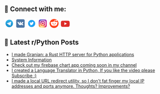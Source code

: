 ## 🔎 Connect with me:
[<img src="https://github.com/bullbesh/bullbesh/blob/main/images/Telegram.png" width="32" height="32" />](https://t.me/bullbesh)
[<img src="https://github.com/bullbesh/bullbesh/blob/main/images/VK.png" width="32" height="32" />](https://vk.com/bullbesh)
[<img src="https://github.com/bullbesh/bullbesh/blob/main/images/Twitter.png" width="32" height="32" />](https://twitter.com/bullbesh1)
[<img src="https://github.com/bullbesh/bullbesh/blob/main/images/Instagram.png" width="32" height="32" />](https://www.instagram.com/bullbesh)
[<img src="https://github.com/bullbesh/bullbesh/blob/main/images/Reddit.png" width="32" height="32" />](https://www.reddit.com/user/bullbesh)
[<img src="https://github.com/bullbesh/bullbesh/blob/main/images/YouTube.png" width="32" height="32" />](https://www.youtube.com/channel/UCtfjRs6uzgq5mfm8S06WTcg)

## 📕 Latest r/Python Posts
<!-- BLOG-POST-LIST:START -->
- [I made Granian: a Rust HTTP server for Python applications](https://www.reddit.com/r/Python/comments/waz4n6/i_made_granian_a_rust_http_server_for_python/)
- [System Information](https://www.reddit.com/r/Python/comments/wayq22/system_information/)
- [Check out my firebase chart app coming soon in my channel](https://www.reddit.com/r/Python/comments/waypz9/check_out_my_firebase_chart_app_coming_soon_in_my/)
- [I created a Language Translator in Python, If you like the video please Subscribe :&rpar;](https://www.reddit.com/r/Python/comments/waxuor/i_created_a_language_translator_in_python_if_you/)
- [I made a local URL redirect utility, so I don&#39;t fat finger my local IP addresses and ports anymore. Thoughts? Improvements?](https://www.reddit.com/r/Python/comments/wawypa/i_made_a_local_url_redirect_utility_so_i_dont_fat/)
<!-- BLOG-POST-LIST:END -->
